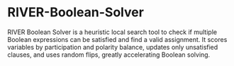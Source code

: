 # RIVER-Boolean-Solver
RIVER Boolean Solver is a heuristic local search tool to check if multiple Boolean expressions can be satisfied and find a valid assignment. It scores variables by participation and polarity balance, updates only unsatisfied clauses, and uses random flips, greatly accelerating Boolean solving.
